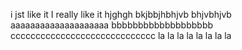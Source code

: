 i jst like it
I really like it
hjghgh
bkjbbjhbhjvb
bhjvbhjvb
aaaaaaaaaaaaaaaaaaaa
bbbbbbbbbbbbbbbbbbb
ccccccccccccccccccccccccccccc
la la la la la la la la

